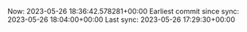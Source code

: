 Now: 2023-05-26 18:36:42.578281+00:00 Earliest commit since sync: 2023-05-26 18:04:00+00:00 Last sync: 2023-05-26 17:29:30+00:00
